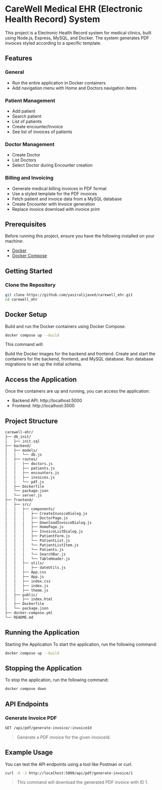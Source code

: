 # CareWell Medical EHR (Electronic Health Record) System

This project is a Electronic Health Record system for medical clinics, built using Node.js, Express, MySQL, and Docker. The system generates PDF invoices styled according to a specific template.

## Features

### General

- Run the entire application in Docker containers
- Add navigation menu with Home and Doctors navigation items

### Patient Management

- Add patient
- Search patient
- List of patients
- Create encounter/Invoice
- See list of invoices of patients

### Doctor Management

- Create Doctor
- List Doctors
- Select Doctor during Encounter creation

### Billing and Invoicing

- Generate medical billing invoices in PDF format
- Use a styled template for the PDF invoices
- Fetch patient and invoice data from a MySQL database
- Create Encounter with Invoice generation
- Replace invoice download with invoice print

## Prerequisites

Before running this project, ensure you have the following installed on your machine:

- [Docker](https://www.docker.com/get-started)
- [Docker Compose](https://docs.docker.com/compose/install/)

## Getting Started

### Clone the Repository

```bash
git clone https://github.com/yasiralijaved/carewell_ehr.git
cd carewell_ehr
```

## Docker Setup
Build and run the Docker containers using Docker Compose.
```bash
docker compose up --build
```

This command will:

Build the Docker images for the backend and frontend.
Create and start the containers for the backend, frontend, and MySQL database.
Run database migrations to set up the initial schema.

## Access the Application
Once the containers are up and running, you can access the application:

- Backend API: http://localhost:5000
- Frontend: http://localhost:3000

## Project Structure
```bash
carewell-ehr/
├── db_init/
│   ├── init.sql
├── backend/
│   ├── models/
│   │   └── db.js
│   ├── routes/
│   │   ├── doctors.js
│   │   ├── patients.js
│   │   ├── encounters.js
│   │   ├── invoices.js
│   │   └── pdf.js
│   ├── Dockerfile
│   └── package.json
│   └── server.js
├── frontend/
│   ├── src/
│   │   ├── components/
│   │   │   ├── CreateInvoiceDialog.js
│   │   │   ├── DoctorPage.js
│   │   │   ├── DownloadInvoiceDialog.js
│   │   │   ├── HomePage.js
│   │   │   ├── InvoiceListDialog.js
│   │   │   ├── PatientForm.js
│   │   │   └── PatientList.js
│   │   │   └── PatientListItem.js
│   │   │   └── Patients.js
│   │   │   └── SearchBar.js
│   │   │   └── TableHeader.js
│   │   ├── utils/
│   │   │   ├── dateUtils.js
│   │   ├── App.css
│   │   ├── App.js
│   │   ├── index.css
│   │   ├── index.js
│   │   ├── theme.js
│   ├── public/
│   │   ├── index.html
│   ├── Dockerfile
│   └── package.json
├── docker-compose.yml
└── README.md
```
## Running the Application
Starting the Application
To start the application, run the following command:
```bash
docker compose up --build
```

## Stopping the Application
To stop the application, run the following command:
```bash
docker compose down
```

## API Endpoints
### Generate Invoice PDF
```bash
GET /api/pdf/generate-invoice/:invoiceId
```
> Generate a PDF invoice for the given invoiceId.

## Example Usage
You can test the API endpoints using a tool like Postman or curl.
```bash
curl -O -J http://localhost:5000/api/pdf/generate-invoice/1
```
> This command will download the generated PDF invoice with ID 1.
